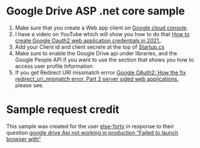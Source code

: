 # Google Drive ASP .net core sample

1. Make sure that you create a Web app client on [Google cloud console](https://console.cloud.google.com/). 
2. I have a videio on YouTube which will show you how to do that [How to create Google Oauth2 web application credentials in 2021.](https://youtu.be/pBVAyU4pZOU).
3. Add your Client id and client secrete at the top of [Startup.cs](https://github.com/LindaLawton/GoogleAspNetCoreSamples/blob/main/GoogleDrive/WebApplication1/Startup.cs)
4. Make sure to enable the Google Drive api under libraries, and the Google People API if you want to use the section that shows you how to access user profile Information.
5. If you get Redirect URI missmatch errror [Google OAuth2: How the fix redirect_uri_mismatch error. Part 2 server sided web applications.](https://youtu.be/QHz1Rs6lZHQ) please see.


# Sample request credit

This sample was created for the user [else-forty](https://stackoverflow.com/users/15876073/else-forty) in response to their question [google drive Api not working in production “Failed to launch browser with”](https://stackoverflow.com/q/67454668/1841839)


